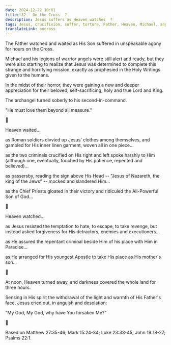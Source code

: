 ```yaml
---
date: 2024-12-22 10:01
title: 32 - On the Cross  ?
description: Jesus suffers as Heaven watches  ?
tags: Jesus, crucifixion, suffer, torture, Father, Heaven, Michael, angel, warrior, demon
translateLink: oncross
---
```


The Father watched and waited as His Son suffered in unspeakable agony for hours on the Cross. 

Michael and his legions of warrior angels were still alert and ready, but they were also starting to realize that Jesus was determined to complete this strange and horrifying mission, exactly as prophesied in the Holy Writings given to the humans. 

In the midst of their horror, they were gaining a new and deeper appreciation for their beloved, self-sacrificing, holy and true Lord and King. 

The archangel turned soberly to his second-in-command.

"He must love them beyond all measure."

💠

Heaven waited...

as Roman soldiers divvied up Jesus' clothes among themselves, and gambled for His inner linen garment, woven all in one piece...

as the two criminals crucified on His right and left spoke harshly to Him (although one, eventually, touched by His patience, repented and believed)...

as passersby, reading the sign above His Head -- "Jesus of Nazareth, the king of the Jews" -- mocked and slandered Him...

as the Chief Priests gloated in their victory and ridiculed the All-Powerful Son of God...

💠

Heaven watched...

as Jesus resisted the temptation to hate, to escape, to take revenge, but instead asked forgiveness for His detractors, enemies and executioners...

as He assured the repentant criminal beside Him of his place with Him in Paradise...

as He arranged for His youngest Apostle to take His place as His mother's son...

💠

At noon, Heaven turned away, and darkness covered the whole land for three hours. 

Sensing in His spirit the withdrawal of the light and warmth of His Father's face, Jesus cried out, in anguish and desolation:

"My God, My God, why have You forsaken Me?"

💠

Based on Matthew 27:35-46; Mark 15:24-34; Luke 23:33-45; John 19:18-27; Psalms 22:1.